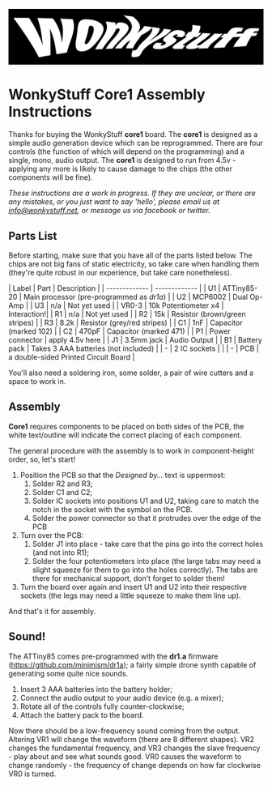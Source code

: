 ![WonkyStuff](../wonkystuff_inv.jpg)

# WonkyStuff Core1 Assembly Instructions

Thanks for buying the WonkyStuff **core1** board. The **core1** is designed as a simple audio generation device which can be reprogrammed. There are four controls (the function of which will depend on the programming) and a single, mono, audio output. The **core1** is designed to run from 4.5v - applying any more is likely to cause damage to the chips (the other components will be fine).

_These instructions are a work in progress. If they are unclear, or there are any mistakes, or you just want to say 'hello', please email us at info@wonkystuff.net, or message us via facebook or twitter._

## Parts List

Before starting, make sure that you have all of the parts listed below. The chips are not big fans of static electricity, so take care when handling them (they're quite robust in our experience, but take care nonetheless).

| Label  | Part | Description |
| ------------- | ------------- |
| U1 | ATTiny85-20  | Main processor (pre-programmed as _dr1a_) |
| U2 | MCP6002  | Dual Op-Amp |
| U3 | n/a | Not yet used |
| VR0-3 | 10k Potentiometer x4 | Interaction!|
| R1 | n/a | Not yet used |
| R2 | 15k | Resistor (brown/green stripes) |
| R3 | 8.2k | Resistor (grey/red stripes) |
| C1 | 1nF | Capacitor (marked 102) |
| C2 | 470pF | Capacitor (marked 471) |
| P1 | Power connector | apply 4.5v here |
| J1 | 3.5mm jack | Audio Output |
| B1 | Battery pack | Takes 3 AAA batteries (not included) |
| - | 2 IC sockets | |
| - | PCB | a double-sided Printed Circuit Board |

You'll also need a soldering iron, some solder, a pair of wire cutters and a space to work in.

## Assembly

**Core1** requires components to be placed on both sides of the PCB, the white text/outline will indicate the correct placing of each component.

The general procedure with the assembly is to work in component-height order, so, let's start!

1. Position the PCB so that the _Designed by…_ text is uppermost:
    1. Solder R2 and R3;
    1. Solder C1 and C2;
    1. Solder IC sockets into positions U1 and U2, taking care to match the notch in the socket with the symbol on the PCB.
    1. Solder the power connector so that it protrudes over the edge of the PCB
1. Turn over the PCB:
    1. Solder J1 into place - take care that the pins go into the correct holes (and not into R1);
    2. Solder the four potentiometers into place (the large tabs may need a slight squeeze for them to go into the holes correctly). The tabs are there for mechanical support, don't forget to solder them!
1. Turn the board over again and insert U1 and U2 into their respective sockets (the legs may need a little squeeze to make them line up).

And that's it for assembly.

## Sound!

The ATTiny85 comes pre-programmed with the **dr1.a** firmware (https://github.com/minimism/dr1a); a fairly simple drone synth capable of generating some quite nice sounds.

1. Insert 3 AAA batteries into the battery holder;
1. Connect the audio output to your audio device (e.g. a mixer);
1. Rotate all of the controls fully counter-clockwise;
1. Attach the battery pack to the board.

Now there should be a low-frequency sound coming from the output. Altering VR1 will change the waveform (there are 8 different shapes). VR2 changes the fundamental frequency, and VR3 changes the slave frequency - play about and see what sounds good. VR0 causes the waveform to change randomly - the frequency of change depends on how far clockwise VR0  is turned.
